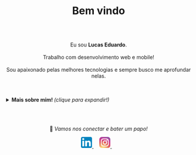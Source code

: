<div>
  <h1 align="center">Bem vindo</h1>
  <br><br>
  <p align="center">
    Eu sou <strong>Lucas Eduardo</strong>.
    <br><br>
    Trabalho com desenvolvimento web e mobile!
    <br><br>
    Sou apaixonado pelas melhores tecnologias e sempre busco me aprofundar nelas.
    <br><br>
  </p>
</div>

<br>

<details>
  <summary style="cursor: pointer"> <b> Mais sobre mim! </b> <i>(clique para expandir!)</i> </summary>
  
  <br>
  
  [![Lucas Eduardo](https://github-readme-stats.vercel.app/api?username=lucas-eduardo&count_private=true&show_icons=true&theme=tokyonight)](https://github.com/anuraghazra/github-readme-stats)

---

### 🔧🔨 Principais Linguagens e Ferramentas...

<p align="center">

  <img src="https://github.com/lucas-eduardo/lucas-eduardo/raw/master/.github/golang.svg" alt="GoLang" style="vertical-align:top; margin:4px">
  <img src="https://github.com/lucas-eduardo/lucas-eduardo/raw/master/.github/javascript.svg" alt="Javascript" style="vertical-align:top; margin:4px">
  <img src="https://github.com/lucas-eduardo/lucas-eduardo/raw/master/.github/nodejs.svg" alt="NodeJS" style="vertical-align:top; margin:4px">
  <img src="https://github.com/lucas-eduardo/lucas-eduardo/raw/master/.github/react.svg" alt="React" style="vertical-align:top; margin:4px">

---

</p>

</details>

<br><br>

<p align="center"> 
  💬 <i> Vamos nos conectar e bater um papo! </i>
</p>

<p align="center">
  <a href="https://www.linkedin.com/in/lucasdeveloperti">
    <img src="https://github.com/lucas-eduardo/lucas-eduardo/raw/master/.github/linkedin.svg" width="30px" alt="LinkedIn">
  </a> &nbsp; &nbsp;
  <a href="https://instagram.com/_lucaseduardo_">
    <img src="https://github.com/lucas-eduardo/lucas-eduardo/raw/master/.github/instagram.svg" width="30px" alt="Instagram">
  </a> &nbsp; &nbsp;
</p>
